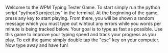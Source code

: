 Welcome to the WPM Typing Tester Game. To start simply run the python script "python3 project.py"
in the terminal. At the beginning of the game, press any key to start playing. From there, you will
be shown a random message which you must type out wihtout any errors while you words per minute is
being tracked below. Your goal is to type as fast as possible. Use this game to improve your typing
speed and track your progress as you play. To exit the game simply double tap the "esc" key on your computer.
Now type away and have fun!
